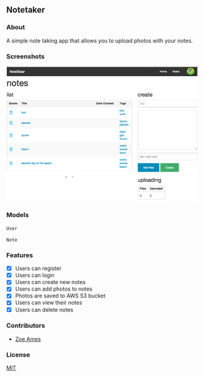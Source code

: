 ## Notetaker

### About
A simple note taking app that allows you to upload photos with your notes.

### Screenshots
![Image1](https://raw.githubusercontent.com/zoeames/notetaker/master/docs/screenshots/notetaker.png)

### Models
```
User
```

```
Note
```

### Features
- [x] Users can register
- [x] Users can login
- [x] Users can create new notes
- [x] Users can add photos to notes
- [x] Photos are saved to AWS S3 bucket
- [x] Users can view their notes
- [x] Users can delete notes

### Contributors
- [Zoe Ames](https://github.com/zoeames)


### License
[MIT](LICENSE)
